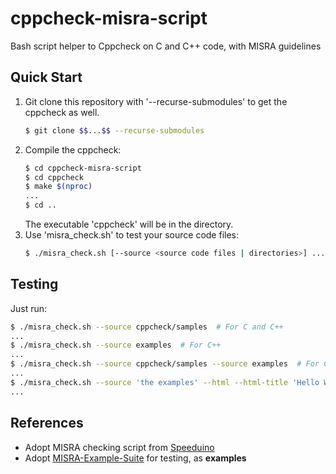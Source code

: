 # cppcheck-misra-script

Bash script helper to Cppcheck on C and C++ code, with MISRA guidelines


## Quick Start

1. Git clone this repository with '--recurse-submodules' to get the cppcheck as well.
    ```bash
    $ git clone $$...$$ --recurse-submodules
    ```
2. Compile the cppcheck:
    ```bash
    $ cd cppcheck-misra-script
    $ cd cppcheck
    $ make $(nproc)
    ...
    $ cd ..
    ```
    The executable 'cppcheck' will be in the directory.
3. Use 'misra_check.sh' to test your source code files:
    ```bash
    $ ./misra_check.sh [--source <source code files | directories>] ...
    ```


## Testing

Just run:
```bash
$ ./misra_check.sh --source cppcheck/samples  # For C and C++
...
$ ./misra_check.sh --source examples  # For C++
...
$ ./misra_check.sh --source cppcheck/samples --source examples  # For C++
...
$ ./misra_check.sh --source 'the examples' --html --html-title 'Hello World' --html-out html
...
```


## References

* Adopt MISRA checking script from [Speeduino](https://github.com/speeduino/speeduino)
* Adopt [MISRA-Example-Suite](https://github.com/jubnzv/MISRA-Example-Suite) for testing, as __examples__
